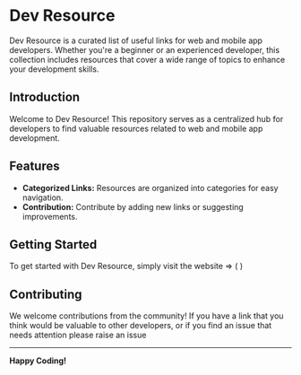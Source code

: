 # Dev Resource

Dev Resource is a curated list of useful links for web and mobile app developers. Whether you're a beginner or an experienced developer, this collection includes resources that cover a wide range of topics to enhance your development skills.



## Introduction

Welcome to Dev Resource! This repository serves as a centralized hub for developers to find valuable resources related to web and mobile app development.

## Features

- **Categorized Links:** Resources are organized into categories for easy navigation.
- **Contribution:** Contribute by adding new links or suggesting improvements.

## Getting Started

To get started with Dev Resource, simply visit the website => ( )

## Contributing

We welcome contributions from the community! If you have a link that you think would be valuable to other developers, or if you find an issue that needs attention please raise an issue

___

**Happy Coding!**